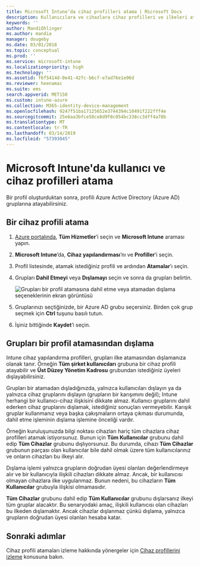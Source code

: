 ```yaml
---
title: Microsoft Intune’da cihaz profilleri atama | Microsoft Docs
description: Kullanıcılara ve cihazlara cihaz profilleri ve ilkeleri atamak için Azure portalını kullanın. Microsoft Intune'da grupları bir profil atamasının dışında tutmayı öğrenin.
keywords: ''
author: MandiOhlinger
ms.author: mandia
manager: dougeby
ms.date: 03/01/2018
ms.topic: conceptual
ms.prod: ''
ms.service: microsoft-intune
ms.localizationpriority: high
ms.technology: ''
ms.assetid: f6f5414d-0e41-42fc-b6cf-e7ad76e1e06d
ms.reviewer: heenamac
ms.suite: ems
search.appverid: MET150
ms.custom: intune-azure
ms.collection: M365-identity-device-management
ms.openlocfilehash: 9247f51ba17125652e3744394c10491f222fff4e
ms.sourcegitcommit: 25e6aa3bfce58ce8d9f8c054bc338cc3dff4a78b
ms.translationtype: MT
ms.contentlocale: tr-TR
ms.lasthandoff: 03/14/2019
ms.locfileid: "57393045"
---
```

# <a name="assign-user-and-device-profiles-in-microsoft-intune"></a>Microsoft Intune'da kullanıcı ve cihaz profilleri atama

Bir profil oluşturduktan sonra, profili Azure Active Directory (Azure AD) gruplarına atayabilirsiniz.

## <a name="assign-a-device-profile"></a>Bir cihaz profili atama

1. [Azure portalında](https://portal.azure.com), **Tüm Hizmetler**’i seçin ve **Microsoft Intune** araması yapın.
2. **Microsoft Intune**’da, **Cihaz yapılandırması**’nı ve **Profiller**’i seçin.
3. Profil listesinde, atamak istediğiniz profili ve ardından **Atamalar**’ı seçin.
4. Grupları **Dahil Etmeyi** veya **Dışlamayı** seçin ve sonra da grupları belirtin.  

    ![Grupları bir profil atamasına dahil etme veya atamadan dışlama seçeneklerinin ekran görüntüsü](./media/group-include-exclude.png)

5. Gruplarınızı seçtiğinizde, bir Azure AD grubu seçersiniz. Birden çok grup seçmek için **Ctrl** tuşunu basılı tutun.
6. İşiniz bittiğinde **Kaydet**‘i seçin.

## <a name="exclude-groups-from-a-profile-assignment"></a>Grupları bir profil atamasından dışlama

Intune cihaz yapılandırma profilleri, grupları ilke atamasından dışlamanıza olanak tanır. Örneğin **Tüm şirket kullanıcıları** grubuna bir cihaz profili atayabilir ve **Üst Düzey Yönetim Kadrosu** grubundan istediğiniz üyeleri dışlayabilirsiniz.

Grupları bir atamadan dışladığınızda, yalnızca kullanıcıları dışlayın ya da yalnızca cihaz gruplarını dışlayın (grupların bir karışımını değil); Intune herhangi bir kullanıcı-cihaz ilişkisini dikkate almaz. Kullanıcı gruplarını dahil ederken cihaz gruplarını dışlamak, istediğiniz sonuçları vermeyebilir. Karışık gruplar kullanmanız veya başka çakışmaların ortaya çıkması durumunda, dahil etme işleminin dışlama işlemine önceliği vardır.

Örneğin kuruluşunuzda bilgi noktası cihazları hariç tüm cihazlara cihaz profilleri atamak istiyorsunuz. Bunun için **Tüm Kullanıcılar** grubunu dahil edip **Tüm Cihazlar** grubunu dışlıyorsunuz. Bu durumda, cihazı **Tüm Cihazlar** grubunun parçası olan kullanıcılar bile dahil olmak üzere tüm kullanıcılarınız ve onların cihazları bu ilkeyi alır.

Dışlama işlemi yalnızca grupların doğrudan üyesi olanları değerlendirmeye alır ve bir kullanıcıyla ilişkili cihazları dikkate almaz. Ancak, bir kullanıcısı olmayan cihazlara ilke uygulanmaz. Bunun nedeni, bu cihazların **Tüm Kullanıcılar** grubuyla ilişkisi olmamasıdır.

**Tüm Cihazlar** grubunu dahil edip **Tüm Kullanıcılar** grubunu dışlarsanız ilkeyi tüm gruplar alacaktır. Bu senaryodaki amaç, ilişkili kullanıcısı olan cihazları bu ilkeden dışlamaktır. Ancak cihazlar dışlanmaz çünkü dışlama, yalnızca grupların doğrudan üyesi olanları hesaba katar.

## <a name="next-steps"></a>Sonraki adımlar
Cihaz profili atamaları izleme hakkında yönergeler için [Cihaz profillerini izleme](device-profile-monitor.md) konusuna bakın.
